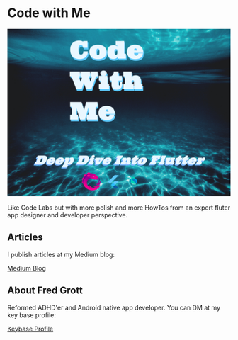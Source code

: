 # Code with  Me

![code with me](./media/code-with-me.png)

Like Code Labs but with more polish and more HowTos from an expert fluter app designer and developer perspective.

## Articles

I publish articles at my Medium blog:

[Medium Blog](https://fredgrott.medium.com)





## About Fred Grott

Reformed ADHD'er and Android native app developer. You can DM at my key base profile:

[Keybase Profile](https://keybase.io/fredgrott)